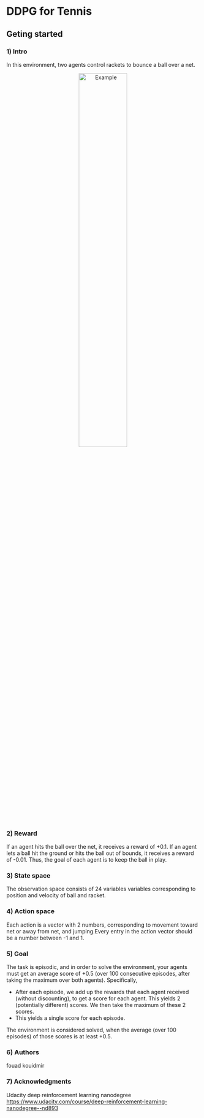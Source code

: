# DDPG for Tennis

## Geting started
### 1) Intro
In this environment, two agents control rackets to bounce a ball over a net.

<p align="center"><img src="https://user-images.githubusercontent.com/10624937/42135623-e770e354-7d12-11e8-998d-29fc74429ca2.gif" alt="Example" width="50%" style="middle"></p>

### 2) Reward
If an agent hits the ball over the net, it receives a reward of +0.1. If an agent lets a ball hit the ground or hits the ball out of bounds, it receives a reward of -0.01. Thus, the goal of each agent is to keep the ball in play.

### 3) State space
The observation space consists of 24 variables variables corresponding to position and velocity of ball and racket.

### 4) Action space
Each action is a vector with 2 numbers, corresponding to movement toward net or away from net, and jumping.Every entry in the action vector should be a number between -1 and 1.

### 5) Goal
The task is episodic, and in order to solve the environment, your agents must get an average score of +0.5 (over 100 consecutive episodes, after taking the maximum over both agents). Specifically,

* After each episode, we add up the rewards that each agent received (without discounting), to get a score for each agent. This yields 2 (potentially different) scores. We then take the maximum of these 2 scores.
* This yields a single score for each episode.

The environment is considered solved, when the average (over 100 episodes) of those scores is at least +0.5.

### 6) Authors
fouad kouidmir

### 7) Acknowledgments
Udacity deep reinforcement learning nanodegree https://www.udacity.com/course/deep-reinforcement-learning-nanodegree--nd893
